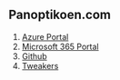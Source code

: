 ## Panoptikoen.com

1. [Azure Portal](https://portal.azure.com)
2. [Microsoft 365 Portal](https://admin.microsoft.com)
3. [Github](https://github.com)
4. [Tweakers](https://tweakers.net)
